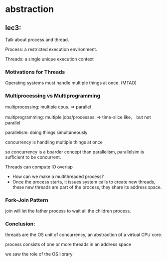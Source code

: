 # abstraction
## lec3:
Talk about process and thread.

Process: a restricted execution environment.

Threads: a single unique execution context

### Motivations for Threads
Operating systems must handle multiple things at once. (MTAO)
### Multiprocessing vs Multiprogramming
multiprocessing: multiple cpus. => parallel

multiprogramming: multiple jobs/processes. => time-slice like， but not parallel

parallelism: doing things simultaneously

concurrency is handling multiple things at once

so concurrency is a boarder concept than parallelism, parallelsim is sufficient to be concurrent.

Threads can compute IO overlap

- How can we make a multithreaded process?
- Once the process starts, it issues system calls to create new threads, these new threads are part of the process, they share its address space.

### Fork-Join Pattern
join will let the father process to wait all the children process.

### Conclusion:
threads are the OS unit of concurrency, an abstraction of a virtual CPU core.

process consists of one or more threads in an address space

we saw the role of the OS library